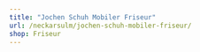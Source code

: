 ```yaml
---
title: "Jochen Schuh Mobiler Friseur"
url: /neckarsulm/jochen-schuh-mobiler-friseur/
shop: Friseur
---
```

